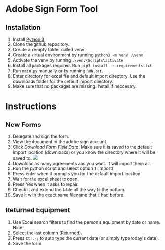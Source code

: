 # Adobe Sign Form Tool
## Installation
1. Install [Python 3](https://www.python.org/downloads/)
2. Clone the github repository.
3. Create an empty folder called venv
4. Create a virtual environment by running `python3 -m venv .\venv`
5. Activate the venv by running `.\venv\Scripts\activate`
5. Install all packages required. Run `pip3 install -r requirements.txt`
6. Run `main.py` manually or by running `RUN.bat`.
7. Enter directory for excel file and default import directory. Use the downloads folder for the default import directory.
7. Make sure that no packages are missing. Install if neccesary.

# Instructions
## New Forms
1. Delegate and sign the form.
2. View the document in the adobe sign account.
3. Click *Download Form Field Data*. Make sure it is saved to the default import location (downloads) or you know the directory where it will be saved to.
![](./docs/pic1.png)
4. Download as many agreements aas you want. It will import them all.
4. Run the python script and select option 1 (Import)
5. Press enter when it prompts you for the default import location
6. Wait for the excel sheet to open. 
7. Press Yes when it asks to repair.
8. Check it and extend the table all the way to the bottom.
9. Save it with the exact same filename that it had before.
## Returned Equipment
1. Use Excel search filters to find the person's equipment by date or name. Nice!
2. Select the last column (Returned).
3. Press `Ctrl-;` to auto type the current date (or simply type today's date).
4. Save the form
